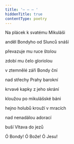 ```yaml
---
title: '– – – '
hiddenTitle: true
contentType: poetry
---
```


Na plácek k svatému Mikuláši

anděl Bondyho od Slunců snáší

převazuje mu ruce štolou

zdobí mu čelo gloriolou

v ztemnělé záři Bondy ční

nad střechy Prahy barokní

krvavé kapky z jeho skrání

kloužou po mikulášské báni

hejno holubů krouží v mracích

nad nenadálou adorací

buší Vltava do jezů

Ó Bondy! Ó Bože! Ó Jesu!
